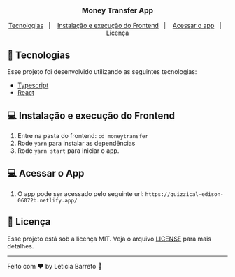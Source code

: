 <h3 align="center">
  Money Transfer App
</h3>

<p align="center">
  <a href="#rocket-tecnologias">Tecnologias</a>&nbsp;&nbsp;&nbsp;|&nbsp;&nbsp;&nbsp;
  <a href="#-instalação-e-execução-do-frontend">Instalação e execução do Frontend</a>&nbsp;&nbsp;&nbsp;|&nbsp;&nbsp;&nbsp;
  <a href="#-acessar-o-app">Acessar o app</a>&nbsp;&nbsp;&nbsp;|&nbsp;&nbsp;&nbsp;
  <a href="#memo-licença">Licença</a>
</p>

## :rocket: Tecnologias

Esse projeto foi desenvolvido utilizando as seguintes tecnologias: 

<ul>
  <li>
    <a href="https://www.typescriptlang.org/"> Typescript </a>
  </li>
  <li>
    <a href="https://reactjs.org/">React</a>
  </li>
</ul>

## 💻 Instalação e execução do Frontend

1. Entre na pasta do frontend: ```cd moneytransfer```
2. Rode ```yarn``` para instalar as dependências
3. Rode ```yarn start``` para iniciar o app.

## 💻 Acessar o App

1. O app pode ser acessado pelo seguinte url: ```https://quizzical-edison-06072b.netlify.app/```


## :memo: Licença

Esse projeto está sob a licença MIT. Veja o arquivo [LICENSE](LICENSE) para mais detalhes.

---

Feito com ♥ by Letícia Barreto :wave:

